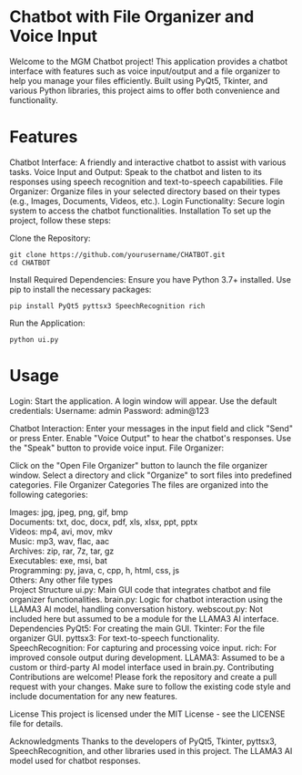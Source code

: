 # Chatbot with File Organizer and Voice Input
Welcome to the MGM Chatbot project! This application provides a chatbot interface with features such as voice input/output and a file organizer to help you manage your files efficiently. Built using PyQt5, Tkinter, and various Python libraries, this project aims to offer both convenience and functionality.

# Features
Chatbot Interface: A friendly and interactive chatbot to assist with various tasks.
Voice Input and Output: Speak to the chatbot and listen to its responses using speech recognition and text-to-speech capabilities.
File Organizer: Organize files in your selected directory based on their types (e.g., Images, Documents, Videos, etc.).
Login Functionality: Secure login system to access the chatbot functionalities.
Installation
To set up the project, follow these steps:

Clone the Repository:
```
git clone https://github.com/yourusername/CHATBOT.git
cd CHATBOT
```
Install Required Dependencies:
Ensure you have Python 3.7+ installed. Use pip to install the necessary packages:

```
pip install PyQt5 pyttsx3 SpeechRecognition rich
```
Run the Application:
```
python ui.py
```

# Usage

Login: Start the application. A login window will appear. Use the default credentials:
Username: admin
Password: admin@123

Chatbot Interaction:
Enter your messages in the input field and click "Send" or press Enter.
Enable "Voice Output" to hear the chatbot's responses.
Use the "Speak" button to provide voice input.
File Organizer:

Click on the "Open File Organizer" button to launch the file organizer window.
Select a directory and click "Organize" to sort files into predefined categories.
File Organizer Categories
The files are organized into the following categories:

Images: jpg, jpeg, png, gif, bmp <br>
Documents: txt, doc, docx, pdf, xls, xlsx, ppt, pptx <br>
Videos: mp4, avi, mov, mkv <br>
Music: mp3, wav, flac, aac <br>
Archives: zip, rar, 7z, tar, gz <br>
Executables: exe, msi, bat <br>
Programming: py, java, c, cpp, h, html, css, js <br>
Others: Any other file types <br>
Project Structure
ui.py: Main GUI code that integrates chatbot and file organizer functionalities.
brain.py: Logic for chatbot interaction using the LLAMA3 AI model, handling conversation history.
webscout.py: Not included here but assumed to be a module for the LLAMA3 AI interface.
Dependencies
PyQt5: For creating the main GUI.
Tkinter: For the file organizer GUI.
pyttsx3: For text-to-speech functionality.
SpeechRecognition: For capturing and processing voice input.
rich: For improved console output during development.
LLAMA3: Assumed to be a custom or third-party AI model interface used in brain.py.
Contributing
Contributions are welcome! Please fork the repository and create a pull request with your changes. Make sure to follow the existing code style and include documentation for any new features.

License
This project is licensed under the MIT License - see the LICENSE file for details.

Acknowledgments
Thanks to the developers of PyQt5, Tkinter, pyttsx3, SpeechRecognition, and other libraries used in this project.
The LLAMA3 AI model used for chatbot responses.
